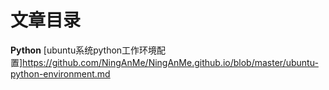 # 文章目录

**Python**
[ubuntu系统python工作环境配置]https://github.com/NingAnMe/NingAnMe.github.io/blob/master/ubuntu-python-environment.md
